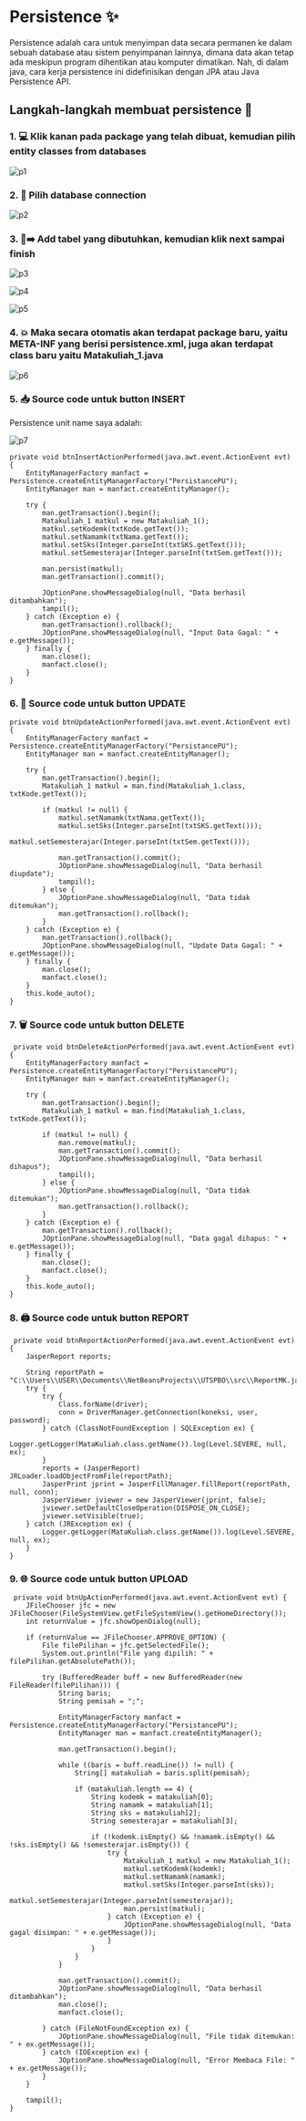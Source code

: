 # Persistence ✨
Persistence adalah cara untuk menyimpan data secara permanen ke dalam sebuah database atau sistem penyimpanan lainnya, dimana data akan tetap ada meskipun program dihentikan atau komputer dimatikan. Nah, di dalam java, cara kerja persistence ini didefinisikan dengan JPA atau Java Persistence API.

## Langkah-langkah membuat persistence 🚀
### 1. 💻 Klik kanan pada package yang telah dibuat, kemudian pilih entity classes from databases

![p1](https://github.com/user-attachments/assets/915a8969-470a-4d65-800f-f7a44314d2e7)

### 2. 👾 Pilih database connection

![p2](https://github.com/user-attachments/assets/aaa33cbc-e18f-46a4-91bb-ac1e848170b2)

### 3. 📂➡️ Add tabel yang dibutuhkan, kemudian klik next sampai finish

![p3](https://github.com/user-attachments/assets/2b1b7a89-abb6-41d2-ae8c-4d638a91a6bc)

![p4](https://github.com/user-attachments/assets/de3883dd-67b3-4549-9ef9-d664cba4b060)

![p5](https://github.com/user-attachments/assets/97684298-555a-4212-b2cd-786a94ddb363)

### 4. 💥 Maka secara otomatis akan terdapat package baru, yaitu META-INF yang berisi persistence.xml, juga akan terdapat class baru yaitu Matakuliah_1.java

![p6](https://github.com/user-attachments/assets/2e859039-76e7-49bb-a1e6-1fe5389c8f1d)

### 5. 📥 Source code untuk button INSERT

Persistence unit name saya adalah:

![p7](https://github.com/user-attachments/assets/e49fcf74-1a6b-431e-93d5-d0dfa3cf2571)

    private void btnInsertActionPerformed(java.awt.event.ActionEvent evt) {                                          
        EntityManagerFactory manfact = Persistence.createEntityManagerFactory("PersistancePU");
        EntityManager man = manfact.createEntityManager();

        try {
            man.getTransaction().begin();
            Matakuliah_1 matkul = new Matakuliah_1();
            matkul.setKodemk(txtKode.getText());
            matkul.setNamamk(txtNama.getText());
            matkul.setSks(Integer.parseInt(txtSKS.getText()));
            matkul.setSemesterajar(Integer.parseInt(txtSem.getText()));

            man.persist(matkul);
            man.getTransaction().commit();

            JOptionPane.showMessageDialog(null, "Data berhasil ditambahkan");
            tampil();
        } catch (Exception e) {
            man.getTransaction().rollback();
            JOptionPane.showMessageDialog(null, "Input Data Gagal: " + e.getMessage());
        } finally {
            man.close();
            manfact.close();
        }
    } 

### 6. 🔄 Source code untuk button UPDATE

    private void btnUpdateActionPerformed(java.awt.event.ActionEvent evt) {                                          
        EntityManagerFactory manfact = Persistence.createEntityManagerFactory("PersistancePU");
        EntityManager man = manfact.createEntityManager();

        try {
            man.getTransaction().begin();
            Matakuliah_1 matkul = man.find(Matakuliah_1.class, txtKode.getText());

            if (matkul != null) {
                matkul.setNamamk(txtNama.getText());
                matkul.setSks(Integer.parseInt(txtSKS.getText()));
                matkul.setSemesterajar(Integer.parseInt(txtSem.getText()));

                man.getTransaction().commit();
                JOptionPane.showMessageDialog(null, "Data berhasil diupdate");
                tampil();
            } else {
                JOptionPane.showMessageDialog(null, "Data tidak ditemukan");
                man.getTransaction().rollback();
            }
        } catch (Exception e) {
            man.getTransaction().rollback();
            JOptionPane.showMessageDialog(null, "Update Data Gagal: " + e.getMessage());
        } finally {
            man.close();
            manfact.close();
        }
        this.kode_auto();
    }

### 7. 🗑️ Source code untuk button DELETE

     private void btnDeleteActionPerformed(java.awt.event.ActionEvent evt) {                                          
        EntityManagerFactory manfact = Persistence.createEntityManagerFactory("PersistancePU");
        EntityManager man = manfact.createEntityManager();

        try {
            man.getTransaction().begin();
            Matakuliah_1 matkul = man.find(Matakuliah_1.class, txtKode.getText());

            if (matkul != null) {
                man.remove(matkul);
                man.getTransaction().commit();
                JOptionPane.showMessageDialog(null, "Data berhasil dihapus");
                tampil();
            } else {
                JOptionPane.showMessageDialog(null, "Data tidak ditemukan");
                man.getTransaction().rollback();
            }
        } catch (Exception e) {
            man.getTransaction().rollback();
            JOptionPane.showMessageDialog(null, "Data gagal dihapus: " + e.getMessage());
        } finally {
            man.close();
            manfact.close();
        }
        this.kode_auto();
    } 

### 8. 🖨️ Source code untuk button REPORT

     private void btnReportActionPerformed(java.awt.event.ActionEvent evt) {                                          
        JasperReport reports;

        String reportPath = "C:\\Users\\USER\\Documents\\NetBeansProjects\\UTSPBO\\src\\ReportMK.jasper";
        try {
            try {
                Class.forName(driver);
                conn = DriverManager.getConnection(koneksi, user, password);
            } catch (ClassNotFoundException | SQLException ex) {
                Logger.getLogger(MataKuliah.class.getName()).log(Level.SEVERE, null, ex);
            }
            reports = (JasperReport) JRLoader.loadObjectFromFile(reportPath);
            JasperPrint jprint = JasperFillManager.fillReport(reportPath, null, conn);
            JasperViewer jviewer = new JasperViewer(jprint, false);
            jviewer.setDefaultCloseOperation(DISPOSE_ON_CLOSE);
            jviewer.setVisible(true);
        } catch (JRException ex) {
            Logger.getLogger(MataKuliah.class.getName()).log(Level.SEVERE, null, ex);
        }
    }  

### 9. 🌐 Source code untuk button UPLOAD

     private void btnUpActionPerformed(java.awt.event.ActionEvent evt) {                                      
        JFileChooser jfc = new JFileChooser(FileSystemView.getFileSystemView().getHomeDirectory());
        int returnValue = jfc.showOpenDialog(null);

        if (returnValue == JFileChooser.APPROVE_OPTION) {
            File filePilihan = jfc.getSelectedFile();
            System.out.println("File yang dipilih: " + filePilihan.getAbsolutePath());

            try (BufferedReader buff = new BufferedReader(new FileReader(filePilihan))) {
                String baris;
                String pemisah = ";";

                EntityManagerFactory manfact = Persistence.createEntityManagerFactory("PersistancePU");
                EntityManager man = manfact.createEntityManager();

                man.getTransaction().begin();

                while ((baris = buff.readLine()) != null) {
                    String[] matakuliah = baris.split(pemisah);

                    if (matakuliah.length == 4) {
                        String kodemk = matakuliah[0];
                        String namamk = matakuliah[1];
                        String sks = matakuliah[2];
                        String semesterajar = matakuliah[3];

                        if (!kodemk.isEmpty() && !namamk.isEmpty() && !sks.isEmpty() && !semesterajar.isEmpty()) {
                            try {
                                Matakuliah_1 matkul = new Matakuliah_1();
                                matkul.setKodemk(kodemk);
                                matkul.setNamamk(namamk);
                                matkul.setSks(Integer.parseInt(sks));
                                matkul.setSemesterajar(Integer.parseInt(semesterajar));
                                man.persist(matkul);
                            } catch (Exception e) {
                                JOptionPane.showMessageDialog(null, "Data gagal disimpan: " + e.getMessage());
                            }
                        }
                    }
                }

                man.getTransaction().commit();
                JOptionPane.showMessageDialog(null, "Data berhasil ditambahkan");
                man.close();
                manfact.close();

            } catch (FileNotFoundException ex) {
                JOptionPane.showMessageDialog(null, "File tidak ditemukan: " + ex.getMessage());
            } catch (IOException ex) {
                JOptionPane.showMessageDialog(null, "Error Membaca File: " + ex.getMessage());
            }
        }

        tampil();
    }
